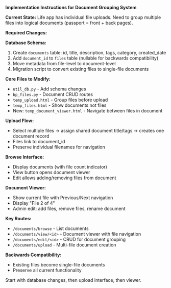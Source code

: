 **Implementation Instructions for Document Grouping System**

**Current State:** Life app has individual file uploads. Need to group multiple files into logical documents (passport = front + back pages).

**Required Changes:**

**Database Schema:**
1. Create `documents` table: id, title, description, tags, category, created_date
2. Add `document_id` to `files` table (nullable for backwards compatibility)
3. Move metadata from file-level to document-level
4. Migration script to convert existing files to single-file documents

**Core Files to Modify:**
- `util_db.py` - Add schema changes
- `bp_files.py` - Document CRUD routes  
- `temp_upload.html` - Group files before upload
- `temp_files.html` - Show documents not files
- New: `temp_document_viewer.html` - Navigate between files in document

**Upload Flow:**
- Select multiple files → assign shared document title/tags → creates one document record
- Files link to document_id
- Preserve individual filenames for navigation

**Browse Interface:**
- Display documents (with file count indicator)
- View button opens document viewer
- Edit allows adding/removing files from document

**Document Viewer:**
- Show current file with Previous/Next navigation
- Display "File 2 of 4" 
- Admin edit: add files, remove files, rename document

**Key Routes:**
- `/documents/browse` - List documents
- `/documents/view/<id>` - Document viewer with file navigation
- `/documents/edit/<id>` - CRUD for document grouping
- `/documents/upload` - Multi-file document creation

**Backwards Compatibility:**
- Existing files become single-file documents
- Preserve all current functionality

Start with database changes, then upload interface, then viewer.